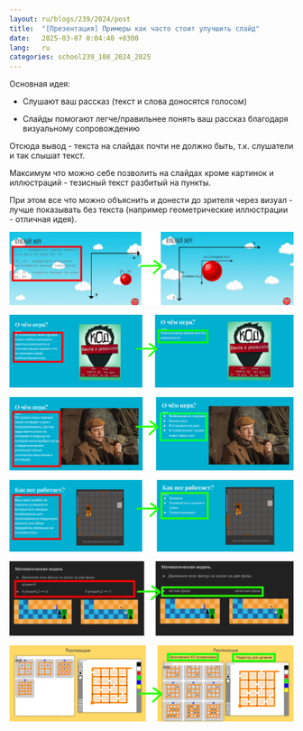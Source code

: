```yaml
---
layout: ru/blogs/239/2024/post
title:  "[Презентация] Примеры как часто стоит улучшить слайд"
date:   2025-03-07 0:04:40 +0300
lang:   ru
categories: school239_108_2024_2025
---
```


Основная идея:

- Слушают ваш рассказ (текст и слова доносятся голосом)

- Слайды помогают легче/правильнее понять ваш рассказ благодаря визуальному сопровождению

Отсюда вывод - текста на слайдах почти не должно быть, т.к. слушатели и так слышат текст.

Максимум что можно себе позволить на слайдах кроме картинок и иллюстраций - тезисный текст разбитый на пункты.

При этом все что можно объяснить и донести до зрителя через визуал - лучше показывать без текста (например геометрические иллюстрации - отличная идея).

![Пример как можно улучшить слайд](/static/2023/04/presentation_improvement_02.png)

![Пример как можно улучшить слайд](/static/2023/04/presentation_improvement_06.png)

![Пример как можно улучшить слайд](/static/2023/04/presentation_improvement_04.png)

![Пример как можно улучшить слайд](/static/2023/04/presentation_improvement_05.png)

![Пример как можно улучшить слайд](/static/2023/04/presentation_improvement_01.png)

![Пример как можно улучшить слайд](/static/2023/04/presentation_improvement_03.png)
